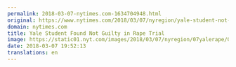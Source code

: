 ```yaml
---
permalink: 2018-03-07-nytimes.com-1634704948.html
original: https://www.nytimes.com/2018/03/07/nyregion/yale-student-not-guilty-saifullah-khan.html?partner=rss&amp;emc=rss
domain: nytimes.com
title: Yale Student Found Not Guilty in Rape Trial
image: https://static01.nyt.com/images/2018/03/07/nyregion/07yalerape/07yalerape-mediumThreeByTwo440.jpg
date: 2018-03-07 19:52:13
translations: en
---
```


